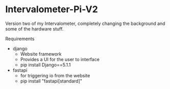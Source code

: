 # Intervalometer-Pi-V2
Version two of my Intervalometer, completely changing the background and some of the hardware stuff.


Requirements
- django
    - Website framework
    - Provides a UI for the user to interface
    - pip install Django==5.1.1
- fastapi 
    - for triggering io from the website
    - pip install "fastapi[standard]"

